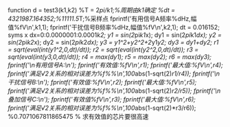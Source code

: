 function d = test3(k1,k2)
%T = 2*pi/k1;%周期由k1确定
%dt = 4321987.164352;%11111.5*T;%采样点
fprintf('有用信号A频率%dHz,幅值%fV\n',k1,1);
fprintf('干扰信号B频率%dHz,幅值%fV\n',k2,1);
dt = 0.016152;
syms x
dx=0:0.0000001:0.0001*k2;
y1 = sin(2*pi*k1*x);
dy1 = sin(2*pi*k1*dx);
y2 = sin(2*pi*k2*x);
dy2 = sin(2*pi*k2*dx);
y3 = y1^2+y2^2+2*y1*y2;
dy3 = dy1+dy2;
r1 = sqrt(eval(int(y1^2,0,dt)/dt));
r2 = sqrt(eval(int(y2^2,0,dt)/dt));
r3 = sqrt(eval(int(y3,0,dt)/dt));
r4 = max(dy1);
r5 = max(dy2);
r6 = max(dy3);
fprintf('\n有用信号A:\n');
fprintf('有效值:%fV\n',r1);
fprintf('最大值:%fV\n',r4);
fprintf('满足√2关系的相对误差为%f%%\n',100*abs(1-sqrt(2)*r1/r4));
fprintf('\n干扰信号B:\n');
fprintf('有效值:%fV\n',r2);
fprintf('最大值:%fV\n',r5);
fprintf('满足√2关系的相对误差为%f%%\n',100*abs(1-sqrt(2)*r2/r5));
fprintf('\n叠加信号C:\n');
fprintf('有效值%fV\n',r3);
fprintf('最大值:%fV\n',r6);
fprintf('满足√2关系的相对误差为%f%%\n',100*abs(1-sqrt(2)*r3/r6));
%0.7071067811865475
% 求有效值的芯片要很高速

